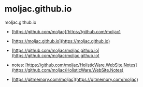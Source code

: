 # moljac.github.io

moljac.github.io

*   [https://github.com/moljac](https://github.com/moljac)

*   [https://moljac.github.io](https://moljac.github.io)

  * [https://github.com/moljac/moljac.github.io](https://github.com/moljac/moljac.github.io)

*   notes: [https://github.com/moljac/HolisticWare.WebSite.Notes](https://github.com/moljac/HolisticWare.WebSite.Notes)

*   [https://gitmemory.com/moljac](https://gitmemory.com/moljac)

